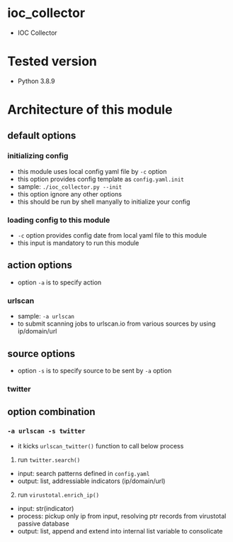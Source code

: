# ioc_collector
- IOC Collector

# Tested version
- Python 3.8.9

# Architecture of this module

## default options

### initializing config

- this module uses local config yaml file by `-c` option
- this option provides config template as `config.yaml.init`
- sample: `./ioc_collector.py --init`
- this option ignore any other options
- this should be run by shell manyally to initialize your config

### loading config to this module

- `-c` option provides config date from local yaml file to this module
- this input is mandatory to run this module

## action options

- option `-a` is to specify action

### urlscan

- sample: `-a urlscan`
- to submit scanning jobs to urlscan.io from various sources by using ip/domain/url

## source options

- option `-s` is to specify source to be sent by `-a` option

### twitter

## option combination

### `-a urlscan -s twitter`

- it kicks `urlscan_twitter()` function to call below process
1. run `twitter.search()`
  - input: search patterns defined in `config.yaml`
  - output: list, addressiable indicators (ip/domain/url)
2. run `virustotal.enrich_ip()`
  - input: str(indicator)
  - process: pickup only ip from input, resolving ptr records from virustotal passive database
  - output: list, append and extend into internal list variable to consolicate
  
